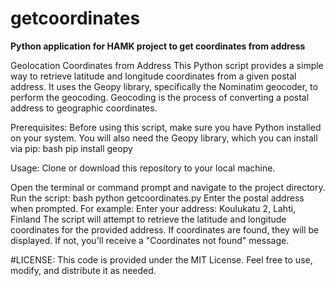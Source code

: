 # getcoordinates
**Python application for HAMK project to get coordinates from address** 

Geolocation Coordinates from Address
This Python script provides a simple way to retrieve latitude and longitude coordinates from a given postal address. It uses the Geopy library, specifically the Nominatim geocoder, to perform the geocoding. Geocoding is the process of converting a postal address to geographic coordinates.

Prerequisites: Before using this script, make sure you have Python installed on your system. You will also need the Geopy library, which you can install via pip:
bash pip install geopy

Usage: Clone or download this repository to your local machine.

Open the terminal or command prompt and navigate to the project directory.
Run the script:
bash python getcoordinates.py
Enter the postal address when prompted. 
For example: Enter your address: Koulukatu 2, Lahti, Finland
The script will attempt to retrieve the latitude and longitude coordinates for the provided address. If coordinates are found, they will be displayed. If not, you'll receive a "Coordinates not found" message.

#LICENSE:
This code is provided under the MIT License. Feel free to use, modify, and distribute it as needed.
